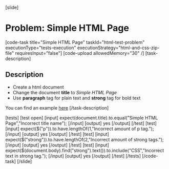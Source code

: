 [slide]
# Problem: Simple HTML Page

[code-task
	title="Simple HTML Page"
	taskId="html-test-problem"
	executionType="tests-execution"
	executionStrategy="html-and-css-zip-file"
	requiresInput="false"]
[code-upload allowedMemory="30" /]
[task-description]

## Description

* Create a html document
* Change the document **title** to *Simple HTML Page* 
* Use **paragraph** tag for plain text and **strong** tag for bold text

You can find an example [here](https://imgur.com/a/hQDhEFG)
[/task-description]

[tests]
[test open]
[input]
expect(document.title).to.equal("Simple HTML Page","Incorrect title name");
[/input]
[output]
yes
[/output]
[/test]
[test]
[input]
expect($("p")).to.have.lengthOf(1,"Incorrect amount of p tag.");
[/input]
[output]
yes
[/output]
[/test]
[test]
[input]
expect($("strong")).to.have.lengthOf(2,"Incorrect amount of strong tags.");
[/input]
[output]
yes
[/output]
[/test]
[test]
[input]
expect($(document.body).find("strong").text()).to.include("CSS","Incorrect text in strong tag.");
[/input]
[output]
yes
[/output]
[/test]
[/tests]
[/code-task]
[/slide]
